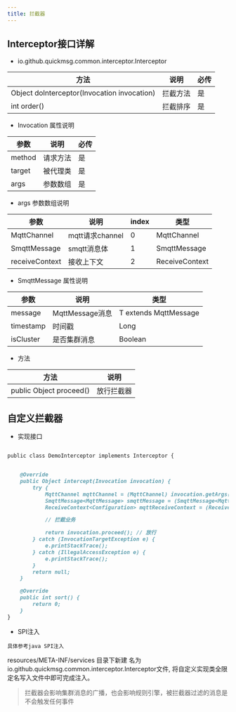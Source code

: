 ```yaml
---
title: 拦截器
---
```



## Interceptor接口详解

- io.github.quickmsg.common.interceptor.Interceptor

|  方法   | 说明  | 必传  |
|  ----  | ----  |----  |
|     Object doInterceptor(Invocation invocation)  | 拦截方法 |是 |
|     int order()  | 拦截排序 |是 |

- Invocation  属性说明

|  参数   | 说明  | 必传  |
|  ----  | ----  |----  |
|   method  | 请求方法 |是 |
|   target   | 被代理类 |是 |
|    args   | 参数数组 |是 |

- args  参数数组说明


|  参数   | 说明  | index  |类型  |
|  ----  | ----  |----  |----  |
|   MqttChannel  | mqtt请求channel |0 |MqttChannel|
|   SmqttMessage<MqttMessage>   | smqtt消息体 |1 |SmqttMessage |
|    receiveContext   | 接收上下文 |2 | ReceiveContext|


- SmqttMessage  属性说明

|  参数   | 说明  | 类型  |
|  ----  | ----  |----  |
|   message  | MqttMessage消息 | T extends MqttMessage |
|   timestamp   | 时间戳 |Long |
|    isCluster   | 是否集群消息 |Boolean |



- 方法

|  方法   | 说明  |
|  ----  | ----  |
|    public Object proceed() | 放行拦截器|


## 自定义拦截器

-  实现接口

```markdown

public class DemoInterceptor implements Interceptor {


    @Override
    public Object intercept(Invocation invocation) {
        try {
            MqttChannel mqttChannel = (MqttChannel) invocation.getArgs()[0];
            SmqttMessage<MqttMessage> smqttMessage = (SmqttMessage<MqttMessage>) invocation.getArgs()[1];
            ReceiveContext<Configuration> mqttReceiveContext = (ReceiveContext<Configuration>) invocation.getArgs()[2];

            // 拦截业务

            return invocation.proceed(); // 放行
        } catch (InvocationTargetException e) {
            e.printStackTrace();
        } catch (IllegalAccessException e) {
            e.printStackTrace();
        }
        return null;
    }

    @Override
    public int sort() {
        return 0;
    }
}

```


- SPI注入

`具体参考java SPI注入`

resources/META-INF/services 目录下新建
名为io.github.quickmsg.common.interceptor.Interceptor文件,
将自定义实现类全限定名写入文件中即可完成注入。


> 拦截器会影响集群消息的广播，也会影响规则引擎，被拦截器过滤的消息是不会触发任何事件
